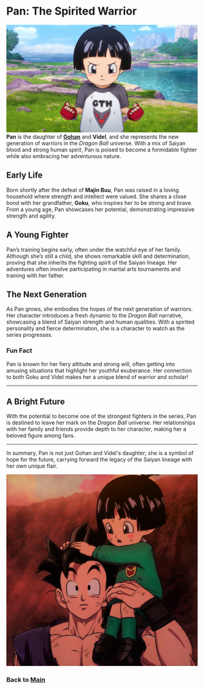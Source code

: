 # Pan: The Spirited Warrior
![alt text](image-5.png)
**Pan** is the daughter of **[Gohan](gohan.md)** and **Videl**, and she represents the new generation of warriors in the *Dragon Ball* universe. With a mix of Saiyan blood and strong human spirit, Pan is poised to become a formidable fighter while also embracing her adventurous nature.

## Early Life

Born shortly after the defeat of **Majin Buu**, Pan was raised in a loving household where strength and intellect were valued. She shares a close bond with her grandfather, **Goku**, who inspires her to be strong and brave. From a young age, Pan showcases her potential, demonstrating impressive strength and agility.

## A Young Fighter

Pan’s training begins early, often under the watchful eye of her family. Although she’s still a child, she shows remarkable skill and determination, proving that she inherits the fighting spirit of the Saiyan lineage. Her adventures often involve participating in martial arts tournaments and training with her father.

## The Next Generation

As Pan grows, she embodies the hopes of the next generation of warriors. Her character introduces a fresh dynamic to the *Dragon Ball* narrative, showcasing a blend of Saiyan strength and human qualities. With a spirited personality and fierce determination, she is a character to watch as the series progresses.

### Fun Fact

Pan is known for her fiery attitude and strong will, often getting into amusing situations that highlight her youthful exuberance. Her connection to both Goku and Videl makes her a unique blend of warrior and scholar!

---

## A Bright Future

With the potential to become one of the strongest fighters in the series, Pan is destined to leave her mark on the *Dragon Ball* universe. Her relationships with her family and friends provide depth to her character, making her a beloved figure among fans.

---

In summary, Pan is not just Gohan and Videl's daughter; she is a symbol of hope for the future, carrying forward the legacy of the Saiyan lineage with her own unique flair.


![alt text](image-4.png)

### Back to **[Main](mainfile.md)**












